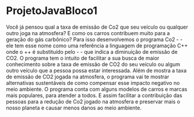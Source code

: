 # ProjetoJavaBloco1

Você já pensou qual a taxa de emissão de Co2 que seu veículo ou qualquer outro joga na atmosfera? E como os carros contribuem muito para a geração do gás carbônico?
Para isso desenvolvemos o programa Co2 - - ele tem esse nome como uma referência a linguagem de programação C++ onde o ++ é substituído pelo - - que indica a diminuição de emissão de CO2.
O programa tem o intuito de facilitar a sua busca de maior conhecimento sobre a taxa de emissão de CO2 do seu veículo ou algum outro veículo que a pessoa possa estar interessada. Além de mostra a taxa de emissão de CO2 jogada na atmosfera, o programa vai te mostrar alternativas sustentáveis de como compensar esse impacto negativo no meio ambiente.
O programa conta com alguns modelos de carros e marcas mais populares, para atender a todos. E assim facilitar a contribuição das pessoas para a redução de Co2 jogado na atmosfera e preservar mais o nosso planeta e causar menos danos ao meio ambiente.
